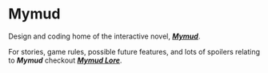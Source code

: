 # Mymud

Design and coding home of the interactive novel, <em><strong>[Mymud](https://mymud.io)</strong></em>.

For stories, game rules, possible future features, and lots of spoilers relating to <em><strong>Mymud</strong></em> checkout <em><strong>[Mymud Lore](https://tgenedavis.github.io/Mymud/)</strong></em>.
